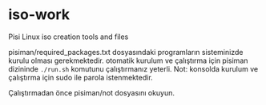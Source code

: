 iso-work
========

Pisi Linux iso creation tools and files

pisiman/required_packages.txt dosyasındaki programların sisteminizde kurulu olması gerekmektedir.
otomatik kurulum ve çalıştırma için pisiman dizininde `./run.sh` komutunu çalıştırmanız yeterli.
Not: konsolda kurulum ve çalıştırma için sudo ile parola istenmektedir.  

Çalıştırmadan önce pisiman/not dosyasını okuyun.
